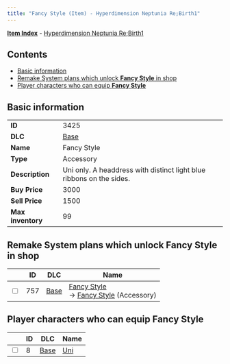 ```yaml
---
title: "Fancy Style (Item) - Hyperdimension Neptunia Re;Birth1"
---
```


[**Item Index**](/neptunia/rb1/item/index.html) - [Hyperdimension Neptunia Re;Birth1](/neptunia/rb1)

## Contents

- [Basic information](#basic-information)
- [Remake System plans which unlock **Fancy Style** in shop](#remake-system-plans-which-unlock-fancy-style-in-shop)
- [Player characters who can equip **Fancy Style**](#player-characters-who-can-equip-fancy-style)

## Basic information

|   |   |
| -- | -- |
| **ID** | 3425 |
| **DLC** | [Base](/neptunia/rb1/dlc/1-base.html) |
| **Name** | Fancy Style |
| **Type** | Accessory |
| **Description** | Uni only. A headdress with distinct light blue ribbons on the sides. |
| **Buy Price** | 3000 |
| **Sell Price** | 1500 |
| **Max inventory** | 99 |

## Remake System plans which unlock **Fancy Style** in shop

|    | ID | DLC | Name |
| -- | -- | --- | ---- |
| <input type="checkbox" id="rb1-remake-1-757" class="trackbox" /> | 757 | [Base](/neptunia/rb1/dlc/1-base.html) | [Fancy Style](/neptunia/rb1/remake/1-757-fancy-style.html)<br />→ [Fancy Style](/neptunia/rb1/item/1-3425-fancy-style.html) (Accessory) |

## Player characters who can equip **Fancy Style**

|    | ID | DLC | Name |
| -- | -- | --- | ---- |
| <input type="checkbox" id="rb1-player-1-8" class="trackbox" /> | 8 | [Base](/neptunia/rb1/dlc/1-base.html) | [Uni](/neptunia/rb1/player/1-8-uni.html) |